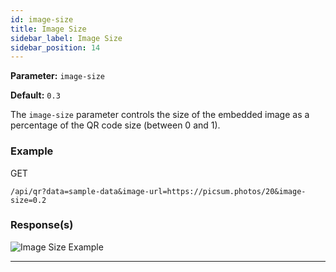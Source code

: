 ```yaml
---
id: image-size
title: Image Size
sidebar_label: Image Size
sidebar_position: 14
---
```


**Parameter:** `image-size`

**Default:** `0.3`

The `image-size` parameter controls the size of the embedded image as a percentage of the QR code size (between 0 and 1).

### Example

GET
```http
/api/qr?data=sample-data&image-url=https://picsum.photos/20&image-size=0.2
```

### Response(s)
<img class="example-qr" src="/qr-phoenix-docs/img/examples/image-size.png" alt="Image Size Example" />
<hr />
